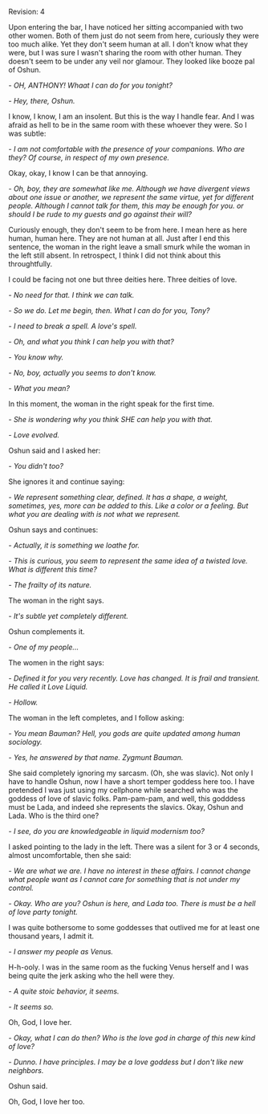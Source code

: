 Revision: 4

Upon entering the bar, I have noticed her sitting accompanied with two other women.
Both of them just do not seem from here, curiously they were too much alike. 
Yet they don't seem human at all. I don't know what they were, but I was sure I wasn't sharing the room with other human.
They doesn't seem to be under any veil nor glamour. They looked like booze pal of Oshun.

_- OH, ANTHONY! Whaat I can do for you tonight?_

_- Hey, there, Oshun._

I know, I know, I am an insolent. But this is the way I handle fear. And I was afraid as hell to be in the same room with these whoever they were.
So I was subtle: 

_- I am not comfortable with the presence of your companions.
Who are they? Of course, in respect of my own presence._

Okay, okay, I know I can be that annoying.

_- Oh, boy, they are somewhat like me.
Although we have divergent views about one issue or another,
we represent the same virtue, yet for different people.
Although I cannot talk for them, this may be enough for you.
or should I be rude to my guests and go against their will?_

Curiously enough, they don't seem to be from here. I mean here as here human, human here. They are not human at all.
Just after I end this sentence, the woman in the right leave a small smurk while the woman in the left still absent.
In retrospect, I think I did not think about this throughtfully.

I could be facing not one but three deities here. Three deities of love.

_- No need for that. I think we can talk._

_- So we do. Let me begin, then. What I can do for you, Tony?_

_- I need to break a spell. A love's spell._

_- Oh, and what you think I can help you with that?_

_- You know why._

_- No, boy, actually you seems to don't know._

_- What you mean?_

In this moment, the woman in the right speak for the first time.

_- She is wondering why you think SHE can help you with that._

_- Love evolved._

Oshun said and I asked her:

_- You didn't too?_

She ignores it and continue saying:

_- We represent something clear, defined. It has a shape, a weight, sometimes, yes, more can be added to this. Like a color or a feeling.
But what you are dealing with is not what we represent._

Oshun says and continues:

_- Actually, it is something we loathe for._

_- This is curious, you seem to represent the same idea of a twisted love. What is different this time?_

_- The frailty of its nature._

The woman in the right says.

_- It's subtle yet completely different._

Oshun complements it.

_- One of my people..._

The women in the right says:

_- Defined it for you very recently. Love has changed. It is frail and transient. He called it Love Liquid._

_- Hollow._ 

The woman in the left completes, and I follow asking:

_- You mean Bauman? Hell, you gods are quite updated among human sociology._

_- Yes, he answered by that name. Zygmunt Bauman._

She said completely ignoring my sarcasm.
(Oh, she was slavic). Not only I have to handle Oshun, now I have a short temper goddess here too. I have pretended I was just using my cellphone while searched who was the goddess of love of slavic folks. Pam-pam-pam, and well, this godddess must be Lada, and indeed she represents the slavics. Okay, Oshun and Lada. Who is the third one?

_- I see, do you are knowledgeable in liquid modernism too?_

I asked pointing to the lady in the left.
There was a silent for 3 or 4 seconds, almost uncomfortable, then she said:

_- We are what we are. I have no interest in these affairs. I cannot change what people want as I cannot care for something that is not under my control._

_- Okay. Who are you? Oshun is here, and Lada too. There is must be a hell of love party tonight._

I was quite bothersome to some goddesses that outlived me for at least one thousand years, I admit it.

_- I answer my people as Venus._

H-h-ooly. I was in the same room as the fucking Venus herself and I was being quite the jerk asking who the hell were they.

_- A quite stoic behavior, it seems._

_- It seems so._

Oh, God, I love her.

_- Okay, what I can do then? Who is the love god in charge of this new kind of love?_

_- Dunno. I have principles. I may be a love goddess but I don't like new neighbors._

Oshun said.

Oh, God, I love her too.

